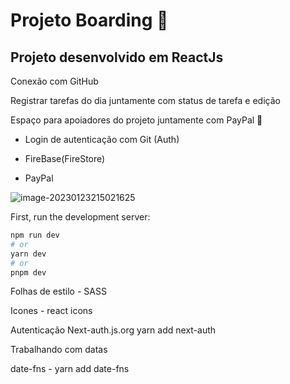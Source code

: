 # Projeto Boarding :ship:

## Projeto desenvolvido em ReactJs 

Conexão com GitHub

Registrar tarefas do dia  juntamente com status de tarefa e edição

Espaço para apoiadores do projeto juntamente com PayPal :money_with_wings:

- Login de autenticação com Git (Auth) 

- FireBase(FireStore) 
- PayPal

![image-20230123215021625](C:\Users\AdrianoPC\AppData\Roaming\Typora\typora-user-images\image-20230123215021625.png)


First, run the development server:

```bash
npm run dev
# or
yarn dev
# or
pnpm dev
```



Folhas de estilo - SASS

Icones - react icons

Autenticação Next-auth.js.org
yarn add next-auth

Trabalhando com datas

date-fns - yarn add date-fns